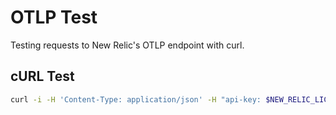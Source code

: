 # OTLP Test

Testing requests to New Relic's OTLP endpoint with curl.

## cURL Test

```sh
curl -i -H 'Content-Type: application/json' -H "api-key: $NEW_RELIC_LICENSE_KEY" -H 'Data-Format: newrelic' -H 'Data-Format-Version: 1' -d @span2.json -X POST https://otlp.nr-data.net:4318/v1/traces
```
